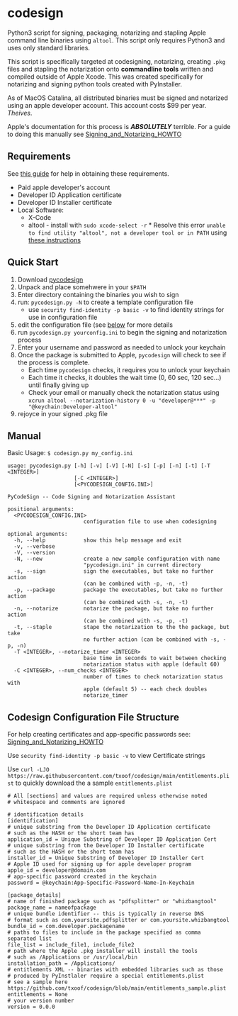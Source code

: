 # codesign
Python3 script for signing, packaging, notarizing and stapling Apple command line binaries using `altool`. This script only requires Python3 and uses only standard libraries.

This script is specifically targeted at codesigning, notarizing, creating `.pkg` files and stapling the notarization onto **commandline tools** written and compiled outside of Apple Xcode. This was created specifically for notarizing and signing python tools created with PyInstaller. 

As of MacOS Catalina, all distributed binaries must be signed and notarized using an apple developer account. This account costs $99 per year. *Theives*.

Apple's documentation for this process is ***ABSOLUTELY*** terrible. For a guide to doing this manually see [Signing_and_Notarizing_HOWTO](https://github.com/txoof/codesign/blob/main/Signing_and_Notarizing_HOWTO.md)

## Requirements
See [this guide](https://github.com/txoof/codesign/blob/main/Signing_and_Notarizing_HOWTO.md) for help in obtaining these requirements.
* Paid apple developer's account
* Developer ID Application certificate
* Developer ID Installer certificate
* Local Software:
   * X-Code
   * altool - install with `sudo xcode-select -r`
         * Resolve this error `unable to find utility "altool", not a developer tool or in PATH` using [these instructions](https://stackoverflow.com/questions/56604758/macos-notarization-altool-cannot-be-found)

## Quick Start
1) Download [pycodesign](https://github.com/txoof/codesign/raw/main/pycodesign.tgz)
2) Unpack and place somehwere in your `$PATH`
3) Enter directory containing the binaries you wish to sign
4) run: `pycodesign.py -N` to create a template configuration file
    * use `security find-identity -p basic -v` to find identity strings for use in configuration file
5) edit the configuration file (see [below](#configFile) for more details
6) run `pycodesign.py yourconfig.ini` to begin the signing and notarization process
7) Enter your username and password as needed to unlock your keychain
8) Once the package is submitted to Apple, `pycodesign` will check to see if the process is complete. 
   * Each time `pycodesign` checks, it requires you to unlock your keychain
   * Each time it checks, it doubles the wait time (0, 60 sec, 120 sec...) until finally giving up
   * Check your email or manually check the notarization status using `xcrun altool --notarization-history 0 -u "developer@***" -p "@keychain:Developer-altool"`
8) rejoyce in your signed .pkg file

## Manual
Basic Usage:
`$ codesign.py my_config.ini`

```
usage: pycodesign.py [-h] [-v] [-V] [-N] [-s] [-p] [-n] [-t] [-T <INTEGER>]
                     [-C <INTEGER>]
                     [<PYCODESIGN_CONFIG.INI>]

PyCodeSign -- Code Signing and Notarization Assistant

positional arguments:
  <PYCODESIGN_CONFIG.INI>
                        configuration file to use when codesigning

optional arguments:
  -h, --help            show this help message and exit
  -v, --verbose
  -V, --version
  -N, --new             create a new sample configuration with name
                        "pycodesign.ini" in current directory
  -s, --sign            sign the executables, but take no further action
                        (can be combined with -p, -n, -t)
  -p, --package         package the executables, but take no further action
                        (can be combined with -s, -n, -t)
  -n, --notarize        notarize the package, but take no further action
                        (can be combined with -s, -p, -t)
  -t, --staple          stape the notarization to the the package, but take
                        no further action (can be combined with -s, -p, -n)
  -T <INTEGER>, --notarize_timer <INTEGER>
                        base time in seconds to wait between checking
                        notarization status with apple (default 60)
  -C <INTEGER>, --num_checks <INTEGER>
                        number of times to check notarization status with
                        apple (default 5) -- each check doubles
                        notarize_timer
```

## Codesign Configuration File Structure
<a name="configFile"> </a>
For help creating certificates and app-specific passwords see: [Signing_and_Notarizing_HOWTO](https://github.com/txoof/codesign/blob/main/Signing_and_Notarizing_HOWTO.md)

Use `security find-identity -p basic -v` to view Certificate strings

Use `curl -LJO https://raw.githubusercontent.com/txoof/codesign/main/entitlements.plist` to quickly download the a sample `entitlements.plist`
```
# All [sections] and values are required unless otherwise noted
# whitespace and comments are ignored

# identification details
[identification] 
# unique substring from the Developer ID Application certificate
# such as the HASH or the short team has
application_id = Unique Substring of Developer ID Application Cert
# unique substring from the Developer ID Installer certificate
# such as the HASH or the short team has
installer_id = Unique Substring of Developer ID Installer Cert
# Apple ID used for signing up for apple developer program
apple_id = developer@domain.com
# app-specific password created in the keychain
password = @keychain:App-Specific-Password-Name-In-Keychain

[package_details]
# name of finished package such as "pdfsplitter" or "whizbangtool"
package_name = nameofpackage
# unique bundle identifier -- this is typically in reverse DNS
# format such as com.yoursite.pdfsplitter or com.yoursite.whizbangtool
bundle_id = com.developer.packagename
# paths to files to include in the package specified as comma separated list
file_list = include_file1, include_file2
# path where the Apple .pkg installer will install the tools
# such as /Applications or /usr/local/bin
installation_path = /Applications/
# entitlements XML -- binaries with embedded libraries such as those 
# produced by PyInstlaler require a special entitlements.plist
# see a sample here https://github.com/txoof/codesign/blob/main/entitlements_sample.plist
entitlements = None
# your version number
version = 0.0.0
```
